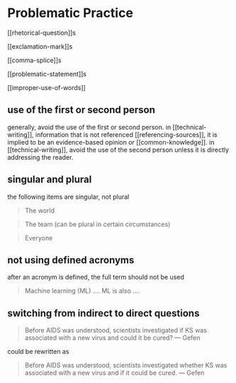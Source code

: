 # Problematic Practice

[[rhetorical-question]]s

[[exclamation-mark]]s

[[comma-splice]]s

[[problematic-statement]]s

[[improper-use-of-words]]

## use of the first or second person

generally, avoid the use of the first or second person. in [[technical-writing]], information that is not referenced [[referencing-sources]], it is implied to be an evidence-based opinion or [[common-knowledge]]. in [[technical-writing]], avoid the use of the second person unless it is directly addressing the reader.

## singular and plural

the following items are singular, not plural

> The world

> The team (can be plural in certain circumstances)

> Everyone

## not using defined acronyms

after an acronym is defined, the full term should not be used

> Machine learning (ML) $\dots$. ML is also $\dots$.

## switching from indirect to direct questions

> Before AIDS was understood, scientists investigated if KS was associated with a new virus and could it be cured? — Gefen

could be rewritten as

> Before AIDS was understood, scientists investigated whether KS was associated with a new virus and if it could be cured. — Gefen
